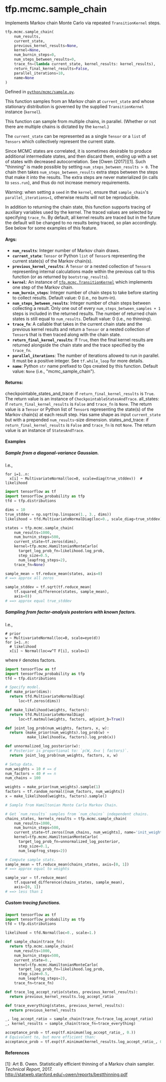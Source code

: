 <div itemscope itemtype="http://developers.google.com/ReferenceObject">
<meta itemprop="name" content="tfp.mcmc.sample_chain" />
<meta itemprop="path" content="Stable" />
</div>

# tfp.mcmc.sample_chain

Implements Markov chain Monte Carlo via repeated `TransitionKernel` steps.

``` python
tfp.mcmc.sample_chain(
    num_results,
    current_state,
    previous_kernel_results=None,
    kernel=None,
    num_burnin_steps=0,
    num_steps_between_results=0,
    trace_fn=(lambda current_state, kernel_results: kernel_results),
    return_final_kernel_results=False,
    parallel_iterations=10,
    name=None
)
```



Defined in [`python/mcmc/sample.py`](https://github.com/tensorflow/probability/tree/master/tensorflow_probability/python/mcmc/sample.py).

<!-- Placeholder for "Used in" -->

This function samples from an Markov chain at `current_state` and whose
stationary distribution is governed by the supplied `TransitionKernel`
instance (`kernel`).

This function can sample from multiple chains, in parallel. (Whether or not
there are multiple chains is dictated by the `kernel`.)

The `current_state` can be represented as a single `Tensor` or a `list` of
`Tensors` which collectively represent the current state.

Since MCMC states are correlated, it is sometimes desirable to produce
additional intermediate states, and then discard them, ending up with a set of
states with decreased autocorrelation.  See [Owen (2017)][1]. Such "thinning"
is made possible by setting `num_steps_between_results > 0`. The chain then
takes `num_steps_between_results` extra steps between the steps that make it
into the results. The extra steps are never materialized (in calls to
`sess.run`), and thus do not increase memory requirements.

Warning: when setting a `seed` in the `kernel`, ensure that `sample_chain`'s
`parallel_iterations=1`, otherwise results will not be reproducible.

In addition to returning the chain state, this function supports tracing of
auxiliary variables used by the kernel. The traced values are selected by
specifying `trace_fn`. By default, all kernel results are traced but in the
future the default will be changed to no results being traced, so plan
accordingly. See below for some examples of this feature.

#### Args:

* <b>`num_results`</b>: Integer number of Markov chain draws.
* <b>`current_state`</b>: `Tensor` or Python `list` of `Tensor`s representing the
  current state(s) of the Markov chain(s).
* <b>`previous_kernel_results`</b>: A `Tensor` or a nested collection of `Tensor`s
  representing internal calculations made within the previous call to this
  function (or as returned by `bootstrap_results`).
* <b>`kernel`</b>: An instance of <a href="../../tfp/mcmc/TransitionKernel.md"><code>tfp.mcmc.TransitionKernel</code></a> which implements one step
  of the Markov chain.
* <b>`num_burnin_steps`</b>: Integer number of chain steps to take before starting to
  collect results.
  Default value: 0 (i.e., no burn-in).
* <b>`num_steps_between_results`</b>: Integer number of chain steps between collecting
  a result. Only one out of every `num_steps_between_samples + 1` steps is
  included in the returned results.  The number of returned chain states is
  still equal to `num_results`.  Default value: 0 (i.e., no thinning).
* <b>`trace_fn`</b>: A callable that takes in the current chain state and the previous
  kernel results and return a `Tensor` or a nested collection of `Tensor`s
  that is then traced along with the chain state.
* <b>`return_final_kernel_results`</b>: If `True`, then the final kernel results are
  returned alongside the chain state and the trace specified by the
  `trace_fn`.
* <b>`parallel_iterations`</b>: The number of iterations allowed to run in parallel. It
  must be a positive integer. See `tf.while_loop` for more details.
* <b>`name`</b>: Python `str` name prefixed to Ops created by this function.
  Default value: `None` (i.e., "mcmc_sample_chain").


#### Returns:

  checkpointable_states_and_trace: if `return_final_kernel_results` is
    `True`. The return value is an instance of
    `CheckpointableStatesAndTrace`.
  all_states: if `return_final_kernel_results` is `False` and `trace_fn` is
    `None`. The return value is a `Tensor` or Python list of `Tensor`s
    representing the state(s) of the Markov chain(s) at each result step. Has
    same shape as input `current_state` but with a prepended
    `num_results`-size dimension.
  states_and_trace: if `return_final_kernel_results` is `False` and
    `trace_fn` is not `None`. The return value is an instance of
    `StatesAndTrace`.

#### Examples

##### Sample from a diagonal-variance Gaussian.

I.e.,

```none
for i=1..n:
  x[i] ~ MultivariateNormal(loc=0, scale=diag(true_stddev))  # likelihood
```

```python
import tensorflow as tf
import tensorflow_probability as tfp
tfd = tfp.distributions

dims = 10
true_stddev = np.sqrt(np.linspace(1., 3., dims))
likelihood = tfd.MultivariateNormalDiag(loc=0., scale_diag=true_stddev)

states = tfp.mcmc.sample_chain(
    num_results=1000,
    num_burnin_steps=500,
    current_state=tf.zeros(dims),
    kernel=tfp.mcmc.HamiltonianMonteCarlo(
      target_log_prob_fn=likelihood.log_prob,
      step_size=0.5,
      num_leapfrog_steps=2),
    trace_fn=None)

sample_mean = tf.reduce_mean(states, axis=0)
# ==> approx all zeros

sample_stddev = tf.sqrt(tf.reduce_mean(
    tf.squared_difference(states, sample_mean),
    axis=0))
# ==> approx equal true_stddev
```

##### Sampling from factor-analysis posteriors with known factors.

I.e.,

```none
# prior
w ~ MultivariateNormal(loc=0, scale=eye(d))
for i=1..n:
  # likelihood
  x[i] ~ Normal(loc=w^T F[i], scale=1)
```

where `F` denotes factors.

```python
import tensorflow as tf
import tensorflow_probability as tfp
tfd = tfp.distributions

# Specify model.
def make_prior(dims):
  return tfd.MultivariateNormalDiag(
      loc=tf.zeros(dims))

def make_likelihood(weights, factors):
  return tfd.MultivariateNormalDiag(
      loc=tf.matmul(weights, factors, adjoint_b=True))

def joint_log_prob(num_weights, factors, x, w):
  return (make_prior(num_weights).log_prob(w) +
          make_likelihood(w, factors).log_prob(x))

def unnormalized_log_posterior(w):
  # Posterior is proportional to: `p(W, X=x | factors)`.
  return joint_log_prob(num_weights, factors, x, w)

# Setup data.
num_weights = 10 # == d
num_factors = 40 # == n
num_chains = 100

weights = make_prior(num_weights).sample(1)
factors = tf.random_normal([num_factors, num_weights])
x = make_likelihood(weights, factors).sample()

# Sample from Hamiltonian Monte Carlo Markov Chain.

# Get `num_results` samples from `num_chains` independent chains.
chains_states, kernels_results = tfp.mcmc.sample_chain(
    num_results=1000,
    num_burnin_steps=500,
    current_state=tf.zeros([num_chains, num_weights], name='init_weights'),
    kernel=tfp.mcmc.HamiltonianMonteCarlo(
      target_log_prob_fn=unnormalized_log_posterior,
      step_size=0.1,
      num_leapfrog_steps=2))

# Compute sample stats.
sample_mean = tf.reduce_mean(chains_states, axis=[0, 1])
# ==> approx equal to weights

sample_var = tf.reduce_mean(
    tf.squared_difference(chains_states, sample_mean),
    axis=[0, 1])
# ==> less than 1
```

##### Custom tracing functions.

```python
import tensorflow as tf
import tensorflow_probability as tfp
tfd = tfp.distributions

likelihood = tfd.Normal(loc=0., scale=1.)

def sample_chain(trace_fn):
  return tfp.mcmc.sample_chain(
    num_results=1000,
    num_burnin_steps=500,
    current_state=0.,
    kernel=tfp.mcmc.HamiltonianMonteCarlo(
      target_log_prob_fn=likelihood.log_prob,
      step_size=0.5,
      num_leapfrog_steps=2),
    trace_fn=trace_fn)

def trace_log_accept_ratio(states, previous_kernel_results):
  return previous_kernel_results.log_accept_ratio

def trace_everything(states, previous_kernel_results):
  return previous_kernel_results

_, log_accept_ratio = sample_chain(trace_fn=trace_log_accept_ratio)
_, kernel_results = sample_chain(trace_fn=trace_everything)

acceptance_prob = tf.exp(tf.minimum(log_accept_ratio_, 0.))
# Equivalent to, but more efficient than:
acceptance_prob = tf.exp(tf.minimum(kernel_results.log_accept_ratio_, 0.))
```

#### References

[1]: Art B. Owen. Statistically efficient thinning of a Markov chain sampler.
     _Technical Report_, 2017.
     http://statweb.stanford.edu/~owen/reports/bestthinning.pdf